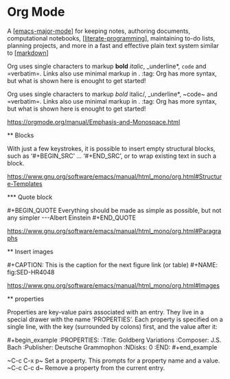# Org Mode

A [[emacs-major-mode]] for keeping notes, authoring documents, computational
notebooks, [[literate-programming]], maintaining to-do lists, planning projects,
and more in a fast and effective plain text system similar to [[markdown]]

Org uses single characters to markup **bold** _italic_, \_underline\*, `code`
and =verbatim=. Links also use minimal markup in . :tag: Org has more syntax,
but what is shown here is enought to get started!

Org uses single characters to markup _bold_ italic/, \_underline\*, ~code~ and
=verbatim=. Links also use minimal markup in . :tag:
Org has more syntax, but what is shown here is enought to get started!

https://orgmode.org/manual/Emphasis-and-Monospace.html

\*\* Blocks

With just a few keystrokes, it is possible to insert empty structural blocks,
such as ‘#+BEGIN_SRC’ … ‘#+END_SRC’, or to wrap existing text in such a block.

https://www.gnu.org/software/emacs/manual/html_mono/org.html#Structure-Templates

\*\*\* Quote block

#+BEGIN_QUOTE
Everything should be made as simple as possible,
but not any simpler ---Albert Einstein
#+END_QUOTE

https://www.gnu.org/software/emacs/manual/html_mono/org.html#Paragraphs

\*\* Insert images

#+CAPTION: This is the caption for the next figure link (or table)
#+NAME: fig:SED-HR4048

https://www.gnu.org/software/emacs/manual/html_mono/org.html#Images

\*\* properties

Properties are key-value pairs associated with an entry. They live in a special
drawer with the name ‘PROPERTIES’. Each property is specified on a single line,
with the key (surrounded by colons) first, and the value after it:

#+begin_example
:PROPERTIES:
:Title: Goldberg Variations
:Composer: J.S. Bach
:Publisher: Deutsche Grammophon
:NDisks: 0
:END:
#+end_example

~C-c C-x p~ Set a property. This prompts for a property name and a value.
~C-c C-c d~ Remove a property from the current entry.

[//begin]: # "Autogenerated link references for markdown compatibility"
[emacs-major-mode]: emacs-major-mode.md "Emacs Major Mode"
[literate-programming]: literate-programming.md "Literate Programming"
[markdown]: markdown.md "Markdown"
[//end]: # "Autogenerated link references"

